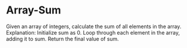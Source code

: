 # Array-Sum
Given an array of integers, calculate the sum of all elements in the array.
Explanation:
Initialize sum as 0.
Loop through each element in the array, adding it to sum.
Return the final value of sum.